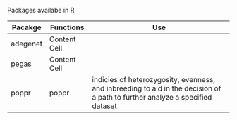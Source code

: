 Packages availabe in R

Pacakge  | Functions    | Use
---------| -------------|------------ |
adegenet | Content Cell |
pegas    | Content Cell |
poppr    | poppr        | indicies of heterozygosity, evenness, and inbreeding to aid in the decision of a path to further analyze a specified dataset
